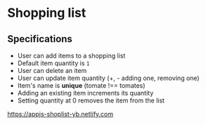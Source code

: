 # Shopping list

## Specifications

- User can add items to a shopping list
- Default item quantity is `1`
- User can delete an item
- User can update item quantity (+, - adding one, removing one)
- Item's name is **unique** (tomate !== tomates)
- Adding an existing item increments its quantity
- Setting quantity at 0 removes the item from the list

https://appjs-shoplist-yb.netlify.com
